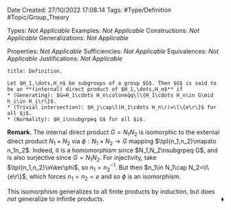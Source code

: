 <div class="topSpace"></div>

Date Created: 27/10/2022 17:08:14
Tags: #Type/Definition #Topic/Group_Theory

Types: <i>Not Applicable</i>
Examples: <i>Not Applicable</i>
Constructions: <i>Not Applicable</i>
Generalizations: <i>Not Applicable</i>

Properties: <i>Not Applicable</i>
Sufficiencies: <i>Not Applicable</i>
Equivalences: <i>Not Applicable</i>
Justifications: <i>Not Applicable</i>

``` ad-Definition
title: Definition.

Let $H_1,\dots,H_n$ be subgroups of a group $G$. Then $G$ is said to be an **(internal) direct product of $H_1,\dots,H_n$** if
* (Generating): $G=H_1\cdots H_n\coloneqq\l\{H_1\cdots H_n\in G\mid h_i\in H_i\r\}$.
* (Trivial intersection): $H_j\cap\l(H_1\cdots H_n\r)=\l\{e\r\}$ for all $j$.
* (Normality): $H_i\nsubgrpeq G$ for all $i$.

```

<b>Remark.</b> The internal direct product $G=N_1N_2$ is isomorphic to the external direct product $N_1\times N_2$ via $\phi:N_1\times N_2\to G$ mapping $\tpl{n_1,n_2}\mapsto n_1n_2$. Indeed, it is a homomorphism since $N_1,N_2\nsubgrpeq G$, and is also surjective since $G=N_1N_2$. For injectivity, take $\tpl{n_1,n_2}\in\ker\phi$, so $n_1=n_2^{-1}$. But then $n_1\in N_1\cap N_2=\l\{e\r\}$, which forces $n_1=n_2=e$ and so $\phi$ is an isomorphism.

This isomorphism generalizes to all finite products by induction, but does <i>not</i> generalize to infinite products.<span style="float:right;">$\blacklozenge$</span>
